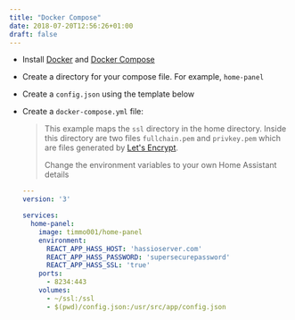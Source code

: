 ```yaml
---
title: "Docker Compose"
date: 2018-07-20T12:56:26+01:00
draft: false
---
```


- Install [Docker](https://www.docker.com/community-edition) and
 [Docker Compose](https://docs.docker.com/compose/install/)
- Create a directory for your compose file. For example, `home-panel`
- Create a `config.json` using the template below
- Create a `docker-compose.yml` file:

  > This example maps the `ssl` directory in the home directory.
  > Inside this directory are two files `fullchain.pem` and `privkey.pem`
  > which are files generated by [Let's Encrypt](https://letsencrypt.org/).
  >
  > Change the environment variables to your own Home Assistant details

  ```yaml
  ---
  version: '3'

  services:
    home-panel:
      image: timmo001/home-panel
      environment:
        REACT_APP_HASS_HOST: 'hassioserver.com'
        REACT_APP_HASS_PASSWORD: 'supersecurepassword'
        REACT_APP_HASS_SSL: 'true'
      ports:
        - 8234:443
      volumes:
        - ~/ssl:/ssl
        - $(pwd)/config.json:/usr/src/app/config.json
  ```
